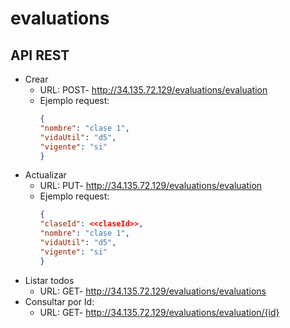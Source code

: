# evaluations

## API REST

- Crear
  - URL: POST- http://34.135.72.129/evaluations/evaluation
  - Ejemplo request:
    ```json
    {
    "nombre": "clase 1",
    "vidaUtil": "d5",
    "vigente": "si"
    }
- Actualizar
  - URL: PUT- http://34.135.72.129/evaluations/evaluation
  - Ejemplo request:
    ```json
    {
    "claseId": <<claseId>>,
    "nombre": "clase 1",
    "vidaUtil": "d5",
    "vigente": "si"
    }
- Listar todos
  - URL: GET- http://34.135.72.129/evaluations/evaluations
- Consultar por Id:
  - URL: GET- http://34.135.72.129/evaluations/evaluation/{id}